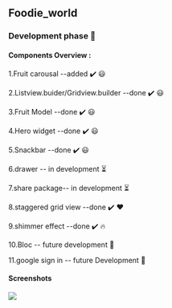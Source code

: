 ## Foodie_world
### Development phase  💪


#### Components Overview :

1.Fruit carousal --added ✔️ 😃

2.Listview.buider/Gridview.builder --done ✔️ 😃


3.Fruit Model --done ✔️ 😃


4.Hero widget --done ✔️ 😃


5.Snackbar --done ✔️ 😃


6.drawer -- in development  ⏳


7.share package-- in development ⏳


8.staggered grid view --done ✔️ ❤️


9.shimmer effect --done ✔️ 🔥


10.Bloc -- future development  🔮


11.google sign in -- future Development 🔮


#### Screenshots

![](ScreenShots/splashScreen.jpg)





